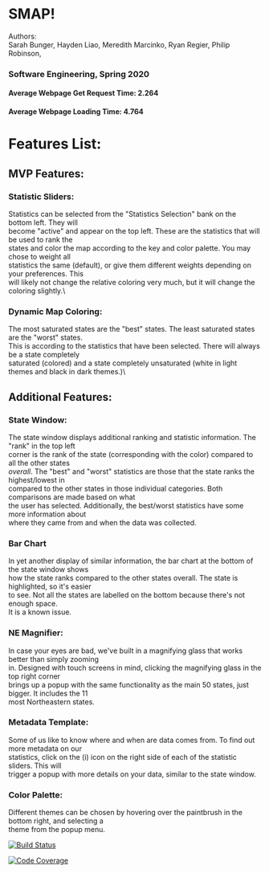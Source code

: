 # SMAP!

Authors:\
Sarah Bunger,
Hayden Liao,
Meredith Marcinko,
Ryan Regier,
Philip Robinson,

### Software Engineering, Spring 2020

#### Average Webpage Get Request Time: 2.264
#### Average Webpage Loading Time: 4.764

# Features List:

## MVP Features:

### Statistic Sliders:
Statistics can be selected from the "Statistics Selection" bank on the bottom left. They will\
become "active" and appear on the top left. These are the statistics that will be used to rank the\
states and color the map according to the key and color palette. You may chose to weight all\
statistics the same (default), or give them different weights depending on your preferences. This\
will likely not change the relative coloring very much, but it will change the coloring slightly.\

### Dynamic Map Coloring:
The most saturated states are the "best" states. The least saturated states are the "worst" states.\
This is according to the statistics that have been selected. There will always be a state completely\
saturated (colored) and a state completely unsaturated (white in light themes and black in dark themes.)\

## Additional Features:

### State Window:
The state window displays additional ranking and statistic information. The "rank" in the top left\
corner is the rank of the state (corresponding with the color) compared to all the other states\
*overall*. The "best" and "worst" statistics are those that the state ranks the highest/lowest in\
compared to the other states in those individual categories. Both comparisons are made based on what\
the user has selected. Additionally, the best/worst statistics have some more information about\
where they came from and when the data was collected.   

### Bar Chart
In yet another display of similar information, the bar chart at the bottom of the state window shows\
how the state ranks compared to the other states overall. The state is highlighted, so it's easier\
to see. Not all the states are labelled on the bottom because there's not enough space. \
It is a known issue.   

### NE Magnifier:  
In case your eyes are bad, we've built in a magnifying glass that works better than simply zooming\
in. Designed with touch screens in mind, clicking the magnifying glass in the top right corner\
brings up a popup with the same functionality as the main 50 states, just bigger. It includes the 11\
most Northeastern states.

### Metadata Template:   
Some of us like to know where and when are data comes from. To find out more metadata on our\
statistics, click on the (i) icon on the right side of each of the statistic sliders. This will\
trigger a popup with more details on your data, similar to the state window.   

### Color Palette:  
Different themes can be chosen by hovering over the paintbrush in the bottom right, and selecting a\
theme from the popup menu.   

[![Build Status](https://travis-ci.com/upcs/cs341-project-ss2020-swift.svg?branch=master)](https://travis-ci.com/upcs/cs341-project-ss2020-swift)

[![Code Coverage](https://codecov.io/gh/upcs/cs341-project-ss2020-swift/branch/master/graph/badge.svg)](https://codecov.io/gh/upcs/cs341-project-ss2020-swift)
